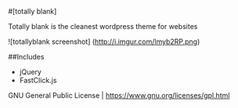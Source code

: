 #[totally blank]

Totally blank is the cleanest wordpress theme for websites

![totallyblank screenshot]
(http://i.imgur.com/lmyb2RP.png)

##Includes
- jQuery
- FastClick.js

GNU General Public License | https://www.gnu.org/licenses/gpl.html
